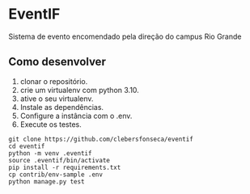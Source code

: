 # EventIF
Sistema de evento encomendado pela direção do campus Rio Grande
## Como desenvolver
1. clonar o repositório.
2. crie um virtualenv com python 3.10.
3. ative o seu virtualenv.
4. Instale as dependências.
5. Configure a instância com o .env.
6. Execute os testes.
```console
git clone https://github.com/clebersfonseca/eventif
cd eventif
python -m venv .eventif
source .eventif/bin/activate
pip install -r requirements.txt
cp contrib/env-sample .env
python manage.py test
```